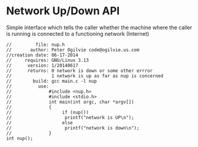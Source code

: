 
Network Up/Down API
===================
Simple interface which tells the caller whether the machine where the caller is
running is connected to a functioning network (Internet)



    //         file: nup.h
    //       author: Peter Ogilvie code@ogilvie.us.com
    //creation date: 06-17-2014
    //     requires: GNU/Linux 3.13
    //      version: 1/20140617
    //      returns: 0 network is down or some other errror
    //               1 network is up as far as nup is concerned
    //        build: gcc main.c -l nup
    //          use:
    //              #include <nup.h>
    //              #include <stdio.h>
    //              int main(int argc, char *argv[])
    //              {
    //                   if (nup())
    //	                  printf("network is UP\n");
    //                   else
    //	                  printf("network is down\n");
    //              }
    int nup();
